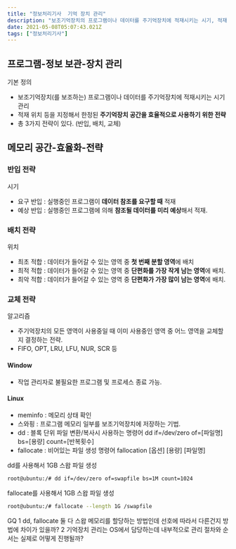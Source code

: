 ```yaml
---
title: "정보처리기사  기억 장치 관리"
description: "보조기억장치의 프로그램이나 데이터를 주기억장치에 적재시키는 시기, 적재 위치 등을 지정해서 한정된 주기억장치의 공간을 효율적으로 사용하기 위한 전략반입 전략배치 전략교체 전략요구 반입  실행중인 프로그램이 데이터 참조를 요구할 때 적재예상 반입  실행중인 프로그램에"
date: 2021-05-08T05:07:43.021Z
tags: ["정보처리기사"]
---
```

## 프로그램-정보 보관-장치 관리
기본 정의 
- 보조기억장치(를 보조하는) 프로그램이나 데이터를 주기억장치에 적재시키는 시기 관리
- 적재 위치 등을 지정해서 한정된 **주기억장치 공간을 효율적으로 사용하기 위한 전략**
- 총 3가지 전략이 있다. (반입, 배치, 교체)

## 메모리 공간-효율화-전략
### 반입 전략
시기
- 요구 반입 : 실행중인 프로그램이 **데이터 참조를 요구할 때** 적재
- 예상 반입 : 실행중인 프로그램에 의해 **참조될 데이터를 미리 예상**해서 적재. 

### 배치 전략
위치
- 최초 적합 :  데이터가 들어갈 수 있는 영역 중 **첫 번째 분할 영역**에 배치
- 최적 적합 : 데이터가 들어갈 수 있는 영역 중 **단편화를 가장 작게 남는 영역**에 배치.
- 최악 적합 : 데이터가 들어갈 수 있는 영역 중 **단편화가 가장 많이 남는 영역**에 배치.

### 교체 전략
알고리즘
- 주기억장치의 모든 영역이 사용중일 때 이미 사용중인 영역 중 어느 영역을 교체할지 결정하는 전략.
- FIFO, OPT, LRU, LFU, NUR, SCR 등 

#### Window
- 작업 관리자로 불필요한 프로그램 및 프로세스 종료 가능.

#### Linux
- meminfo : 메모리 상태 확인
- 스와핑 : 프로그램 메모리 일부를 보조기억장치에 저장하는 기법. 
- dd : 블록 단위 파일 변환/복사시 사용하는 명령어
dd if=/dev/zero of=[파일명] bs=[용량] count=[반복횟수]
- fallocate : 비어있는 파일 생성 명령어
fallocation [옵션] [용량] [파일명]

dd를 사용해서 1GB 스왑 파일 생성
```bash
root@ubuntu:/# dd if=/dev/zero of=swapfile bs=1M count=1024
```
fallocate를 사용해서 1GB 스왑 파일 생성
```bash
root@ubuntu:/# fallocate --length 1G /swapfile
```

GQ
1 dd, fallocate 둘 다 스왑 메모리를 할당하는 방법인데
선호에 따라서 다른건지 방법에 차이가 있을까?
2 기억장치 관리는 OS에서 담당하는데 내부적으로
관리 절차와 순서는 실제로 어떻게 진행될까?